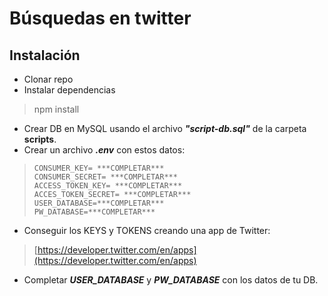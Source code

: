 # Búsquedas en twitter

## Instalación

 - Clonar repo
 - Instalar dependencias
 >npm install
 - Crear DB en MySQL usando el archivo ***"script-db.sql"*** de la carpeta **scripts**.
 - Crear un archivo ***.env*** con estos datos:
>     CONSUMER_KEY= ***COMPLETAR***
>     CONSUMER_SECRET= ***COMPLETAR***
>     ACCESS_TOKEN_KEY= ***COMPLETAR***
>     ACCES_TOKEN_SECRET= ***COMPLETAR***
>     USER_DATABASE=***COMPLETAR***
>     PW_DATABASE=***COMPLETAR***
 - Conseguir los KEYS y TOKENS creando una app de Twitter:

>[https://developer.twitter.com/en/apps](https://developer.twitter.com/en/apps)

 - Completar ***USER_DATABASE*** y ***PW_DATABASE*** con los datos de tu DB.
